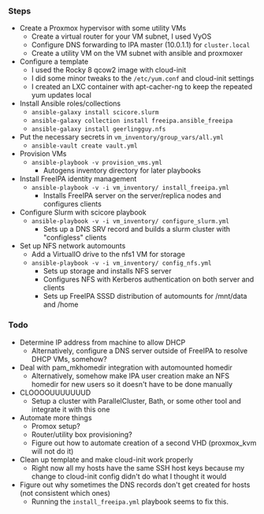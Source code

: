 ### Steps

- Create a Proxmox hypervisor with some utility VMs
    - Create a virtual router for your VM subnet, I used VyOS
    - Configure DNS forwarding to IPA master (10.0.1.1) for `cluster.local`
    - Create a utility VM on the VM subnet with ansible and proxmoxer
- Configure a template
    - I used the Rocky 8 qcow2 image with cloud-init
    - I did some minor tweaks to the `/etc/yum.conf` and cloud-init settings
    - I created an LXC container with apt-cacher-ng to keep the repeated yum updates local
- Install Ansible roles/collections
    - `ansible-galaxy install scicore.slurm`
    - `ansible-galaxy collection install freeipa.ansible_freeipa`
    - `ansible-galaxy install geerlingguy.nfs`
- Put the necessary secrets in `vm_inventory/group_vars/all.yml`
    - `ansible-vault create vault.yml`
- Provision VMs
    - `ansible-playbook -v provision_vms.yml`
        - Autogens inventory directory for later playbooks
- Install FreeIPA identity management
    - `ansible-playbook -v -i vm_inventory/ install_freeipa.yml`
        - Installs FreeIPA server on the server/replica nodes and configures clients
- Configure Slurm with scicore playbook
    - `ansible-playbook -v -i vm_inventory/ configure_slurm.yml`
        - Sets up a DNS SRV record and builds a slurm cluster with "configless" clients
- Set up NFS network automounts
    - Add a VirtualIO drive to the nfs1 VM for storage
    - `ansible-playbook -v -i vm_inventory/ config_nfs.yml`
        - Sets up storage and installs NFS server
        - Configures NFS with Kerberos authentication on both server and clients
        - Sets up FreeIPA SSSD distribution of automounts for /mnt/data and /home


### Todo

- Determine IP address from machine to allow DHCP
    - Alternatively, configure a DNS server outside of FreeIPA to resolve DHCP VMs, somehow?
- Deal with pam_mkhomedir integration with automounted homedir
    - Alternatively, somehow make IPA user creation make an NFS homedir for new users so it doesn't have to be done manually
- CLOOOOUUUUUUUD
    - Setup a cluster with ParallelCluster, Bath, or some other tool and integrate it with this one
- Automate more things
    - Promox setup?
    - Router/utility box provisioning?
    - Figure out how to automate creation of a second VHD (proxmox_kvm will not do it)
- Clean up template and make cloud-init work properly
    - Right now all my hosts have the same SSH host keys because my change to cloud-init config didn't do what I thought it would
- Figure out why sometimes the DNS records don't get created for hosts (not consistent which ones)
    - Running the `install_freeipa.yml` playbook seems to fix this.
